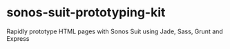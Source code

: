 # sonos-suit-prototyping-kit
Rapidly prototype HTML pages with Sonos Suit using Jade, Sass, Grunt and Express

